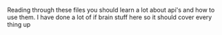 Reading through these files you should learn a lot about api's and how to use them. I have done a lot of if brain stuff here so it should cover every thing up
